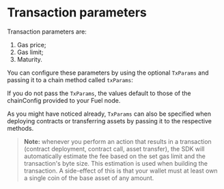 # Transaction parameters

Transaction parameters are:

1. Gas price;
2. Gas limit;
3. Maturity.

You can configure these parameters by using the optional `TxParams` and passing it to a chain method called `txParams`:



If you do not pass the `TxParams`, the values default to those of the chainConfig provided to your Fuel node.

As you might have noticed already, `TxParams` can also be specified when deploying contracts or transferring assets by passing it to the respective methods.

> **Note:** whenever you perform an action that results in a transaction (contract deployment, contract call, asset transfer), the SDK will automatically estimate the fee based on the set gas limit and the transaction's byte size. This estimation is used when building the transaction. A side-effect of this is that your wallet must at least own a single coin of the base asset of any amount.
